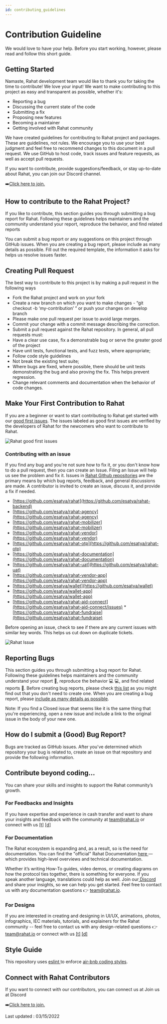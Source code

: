 ```yaml
---
id: contributing_guidelines
---
```


# Contribution Guideline 

We would love to have your help. Before you start working, however, please read and follow this short guide.


## Getting Started 

Namaste, Rahat development team would like to thank you for taking the time to contribute! We love your input! We want to make contributing to this project as easy and transparent as possible, whether it's:



* Reporting a bug
* Discussing the current state of the code
* Submitting a fix
* Proposing new features
* Becoming a maintainer
* Getting involved with Rahat community

We have created guidelines for contributing to Rahat project and packages. These are guidelines, not rules. We encourage you to use your best judgment and feel free to recommend changes to this document in a pull request. We use GitHub to host code, track issues and feature requests, as well as accept pull requests.

If you want to contribute, provide suggestions/feedback, or stay up-to-date about Rahat, you can join our Discord channel.

➡️[Click here to join.](https://discord.gg/zDwzuCAhmu)


## How to contribute to the Rahat Project?

If you like to contribute, this section guides you through submitting a bug report for Rahat. Following these guidelines helps maintainers and the community understand your report, reproduce the behavior, and find related reports

You can submit a bug report or any suggestions on this project through GitHub issues. When you are creating a bug report, please include as many details as possible. Fill out the required template, the information it asks for helps us resolve issues faster. 


## Creating Pull Request

The best way to contribute to this project is by making a pull request in the following ways


* Fork the Rahat project and work on your fork
* Create a new branch on which you want to make changes - “git checkout -b ‘my-contribution’ ” or push your changes on develop branch
* Please make one pull request per issue to avoid large merges.
* Commit your change with a commit message describing the correction.
* Submit a pull request against the Rahat repository. In general, all pull requests must:
* Have a clear use case, fix a demonstrable bug or serve the greater good of the project
* Have unit tests, functional tests, and fuzz tests, where appropriate;
* Follow code style guidelines
* Not break the existing test suite;
* Where bugs are fixed, where possible, there should be unit tests demonstrating the bug and also proving the fix. This helps prevent regression.
* Change relevant comments and documentation when the behavior of code changes.


## Make Your First Contribution to Rahat

If you are a beginner or want to start contributing to Rahat get started with our [good first issues](https://github.com/orgs/esatya/projects/2?card_filter_query=label%3A%22good+first+issue%22). The issues labeled as good first issues are verified by the developers of Rahat for the newcomers who want to contribute to Rahat. 

![Rahat good first issues](https://assets.rumsan.com/esatya/good-first-issues.png)


### Contributing with an issue[​](https://docs.rahat.io/docs/next/Contribution-Guidelines#contributing-with-an-issue)

If you find any bug and you're not sure how to fix it, or you don't know how to do a pull request, then you can create an Issue. Filing an Issue will help us see the problem and fix it. Issues in [Rahat Github repositories](https://github.com/orgs/esatya) are the primary means by which bug reports, feedback, and general discussions are made. A contributor is invited to create an issue, discuss it, and provide a fix if needed.



* [https://github.com/esatya/rahat](https://github.com/esatya/rahat-backend)
* [https://github.com/esatya/rahat-agency](https://github.com/esatya/rahat-agency)
* [https://github.com/esatya/rahat-mobilizer](https://github.com/esatya/rahat-mobilizer)
* [https://github.com/esatya/rahat-vendor](https://github.com/esatya/rahat-vendor)
* [https://github.com/esatya/rahat-otp](https://github.com/esatya/rahat-otp)
* [https://github.com/esatya/rahat-documentation](https://github.com/esatya/rahat-documentation)
* [https://github.com/esatya/rahat-uat](https://github.com/esatya/rahat-uat)
* [https://github.com/esatya/rahat-vendor-app](https://github.com/esatya/rahat-vendor-app)
* [https://github.com/esatya/wallet](https://github.com/esatya/wallet)
* [https://github.com/esatya/wallet-app](https://github.com/esatya/wallet-app)
* [https://github.com/esatya/rahat-aid-connect](https://github.com/esatya/rahat-aid-connect/issues)
*[https://github.com/esatya/rahat-fundraise](https://github.com/esatya/rahat-fundraise)

Before opening an issue, check to see if there are any current issues with similar key words. This helps us cut down on duplicate tickets.

![Rahat Issue](https://assets.rumsan.com/esatya/issue-board.png)

## Reporting Bugs[​](https://docs.rahat.io/docs/next/Contribution-Guidelines#reporting-bugs)

This section guides you through submitting a bug report for Rahat. Following these guidelines helps maintainers and the community understand your report 📝, reproduce the behavior 💻 💻, and find related reports 🔎. Before creating bug reports, please check [this list](https://github.com/orgs/esatya/projects/2) as you might find out that you don't need to create one. When you are creating a bug report, please [include as many details as possible](https://github.com/atom/atom/blob/master/CONTRIBUTING.md#how-do-i-submit-a-good-bug-report). 

Note: If you find a Closed issue that seems like it is the same thing that you're experiencing, open a new issue and include a link to the original issue in the body of your new one.


## How do I submit a (Good) Bug Report?[​](https://docs.rahat.io/docs/next/Contribution-Guidelines#how-do-i-submit-a-good-bug-report)

Bugs are tracked as GitHub issues. After you've determined which repository your bug is related to, create an issue on that repository and provide the following information.


## Contribute beyond coding...[​](https://docs.rahat.io/docs/next/Contribution-Guidelines#contribute-beyond-coding)

You can share your skills and insights to support the Rahat community’s growth.


### For Feedbacks and Insights[​](https://docs.rahat.io/docs/next/Contribution-Guidelines#for-feedbacks-and-insights)

If you have expertise and experience in cash transfer and want to share your insights and feedback with the community at team@rahat.io or connect with us [[t]](https://twitter.com/rahataid) [[d]](https://discord.gg/p2kxaP2m8t)


### For Documentation[​](https://docs.rahat.io/docs/next/Contribution-Guidelines#for-documentation)

The Rahat ecosystem is expanding and, as a result, so is the need for documentation. You can find the "official" Rahat Documentation [here ](https://docs.rahat.io/)— which provides high-level overviews and technical documentation.

Whether it’s writing How-To guides, video demos, or creating diagrams on how the protocol ties together, there is something for everyone. If you speak another language, translations could help as well. Join our[ Discord](https://discord.gg/zDwzuCAhmu) and share your insights, so we can help you get started. Feel free to contact us with any documentation questions 👉 team@rahat.io.


### **For Designs[​](https://docs.rahat.io/docs/next/Contribution-Guidelines#for-designs)**

If you are interested in creating and designing in UI/UX, animations, photos, infographics, IEC materials, tutorials, and explainers for the Rahat community -- feel free to contact us with any design-related questions 👉 team@rahat.io or connect with us [[t]](https://twitter.com/rahataid) [[d]](https://discord.gg/p2kxaP2m8t)


## Style Guide

This repository uses [eslint ](https://github.com/eslint/eslint)to enforce [air-bnb coding styles](https://github.com/airbnb/javascript).


## Connect with Rahat Contributors[​](https://docs.rahat.io/docs/next/Contribution-Guidelines#connect-with-rahat-contributors)

If you want to connect with our contributors, you can connect us at Join us at Discord

➡️[Click here to join.](https://discord.gg/zDwzuCAhmu)

Last updated : 03/15/2022
